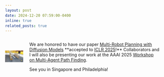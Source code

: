 ```yaml
---
layout: post
date: 2024-12-20 07:59:00-0400
inline: true
related_posts: true
---
```

<div style="display: flex; align-items: center; gap: 20px;">
  <div>    <img src="/assets/img/publication_preview/mmd_conveyor.gif" alt="MMD Conveyor Animation" style="width: 200px; height: auto;">
    </div>
  <div>
    <p>We are honored to have our paper <a href="https://github.com/yoraish/mmd/">Multi-Robot Planning with Diffusion Models</a> **accepted to <a href="https://iclr.cc/">ICLR 2025</a>!**  Collaborators and I will also be presenting our work at the AAAI 2025 <a href="https://womapf.github.io/aaai-25/">Workshop on Multi-Agent Path Finding</a>.</p>
    <p>See you in Singapore and Philadelphia!</p>
  </div>
</div>
